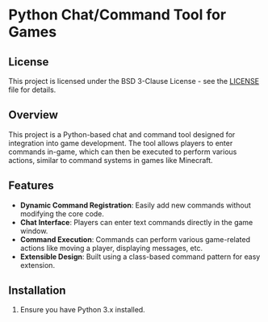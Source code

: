 # Python Chat/Command Tool for Games

## License

This project is licensed under the BSD 3-Clause License - see the [LICENSE](LICENSE) file for details.

## Overview

This project is a Python-based chat and command tool designed for integration into game development. The tool allows players to enter commands in-game, which can then be executed to perform various actions, similar to command systems in games like Minecraft.

## Features

- **Dynamic Command Registration**: Easily add new commands without modifying the core code.
- **Chat Interface**: Players can enter text commands directly in the game window.
- **Command Execution**: Commands can perform various game-related actions like moving a player, displaying messages, etc.
- **Extensible Design**: Built using a class-based command pattern for easy extension.

## Installation

1. Ensure you have Python 3.x installed.
